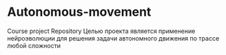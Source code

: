 # Autonomous-movement
Course project Repository
Целью проекта является применение нейроэволюции для решения задачи автономного движения по трассе любой сложности
